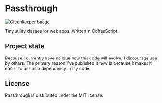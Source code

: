 Passthrough
===========

[![Greenkeeper badge](https://badges.greenkeeper.io/braveg1rl/passthrough.svg)](https://greenkeeper.io/)

Tiny utility classes for web apps. Written in CoffeeScript.

Project state
-------------

Because I currently have no clue how this code will evolve, I discourage use by others. The primary reason I've published it now is because it makes it easier to use as a dependency in my code.

License
-------

Passthrough is distributed under the MIT license.